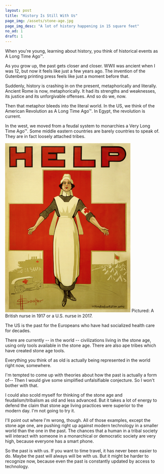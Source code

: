 ```yaml
---
layout: post
title: "History Is Still With Us"
page_img: /assets/stone-age.jpg
page_img_desc: "A lot of history happening in 15 square feet"
no_ad: 1
draft: 1
---
```


When you're young, learning about history, you think of historical events as A Long Time Ago™.

As you grow up, the past gets closer and closer. WWII was ancient when I was 12, but now it feels like just a few years ago. The invention of the Gutenberg printing press feels like just a moment before that.

Suddenly, history is crashing in on the present, metaphorically and literally. Ancient Rome is now, metaphorically. It had its strengths and weaknesses, its justice and its unforgivable offenses. And so do we, now.

Then that metaphor bleeds into the literal world. In the US, we think of the American Revolution as A Long Time Ago™. In Egypt, the revolution is current.

In the west, we moved from a feudal system to monarchies a Very Long Time Ago™. Some middle eastern countries are barely countries to speak of. They are in fact loosely attached tribes.

<div class="illustration">
    <img src="/assets/1917-nurse.png" />
    Pictured: A British nurse in 1917 or a U.S. nurse in 2017.
</div>

The US is the past for the Europeans who have had socialized health care for decades.

There are currently -- in the world -- civilizations living in the stone age, using only tools available in the stone age. There are also ape tribes which have created stone age tools.

Everything you think of as old is actually being represented in the world right now, somewhere.

I'm tempted to come up with theories about how the past is actually a form of-- Then I would give some simplified unfalsifiable conjecture. So I won't bother with that.

I could also scold myself for thinking of the stone age and feudalism/tribalism as old and less advanced. But it takes a lot of energy to defend the claim that stone age living practices were superior to the modern day. I'm not going to try it.

I'll point out where I'm wrong, though. All of those examples, except the stone age one, are pushing right up against modern technology in a smaller world than the one in the past. The chances that a human in a tribal society will interact with someone in a monarchical or democratic society are very high, because everyone has a smart phone.

So the past is with us. If you want to time travel, it has never been easier to do. Maybe the past will always will be with us. But it might be harder to recognize now, because even the past is constantly updated by access to technology.

